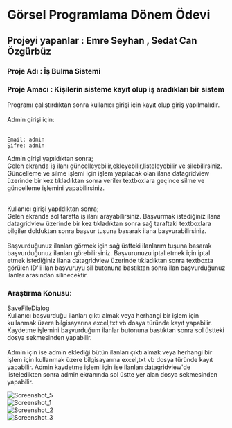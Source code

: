 # Görsel Programlama Dönem Ödevi
  <h2>  Projeyi yapanlar : Emre Seyhan , Sedat Can Özgürbüz </h2>
  <h3>  Proje Adı : İş Bulma Sistemi </h3>
	<h3>  Proje Amacı : Kişilerin sisteme kayıt olup iş aradıkları bir sistem </h3>

Programı çalıştırdıktan sonra kullanıcı girişi için kayıt olup giriş yapılmalıdır. <br>  <br>
Admin girişi için:  <br>  <br>


```
Email: admin  
Şifre: admin 
```

Admin girişi yapıldıktan sonra;<br>
Gelen  ekranda iş ilanı güncelleyebilir,ekleyebilir,listeleyebilir ve silebilirsiniz.
Güncelleme ve silme işlemi için işlem yapılacak olan ilana datagridview üzerinde bir kez tıkladıktan sonra veriler textboxlara geçince silme ve güncelleme
işlemini yapabilirsiniz.<br><br>

Kullanıcı girişi yapıldıktan sonra;<br>
Gelen  ekranda sol tarafta iş ilanı arayabilirsiniz.
Başvurmak istediğiniz ilana datagridview üzerinde bir kez tıkladıktan sonra sağ taraftaki textboxlara bilgiler dolduktan sonra başvur tuşuna basarak
ilana başvurabilirsiniz.<br><br>
Başvurduğunuz ilanları görmek için sağ üstteki ilanlarım tuşuna basarak başvurduğunuz ilanları görebilirsiniz.
Başvurunuzu iptal etmek için iptal etmek istediğiniz ilana datagridview üzerinde tıkladıktan sonra textboxta görülen ID'li ilan başvuruyu sil
butonuna bastıktan sonra ilan başvurduğunuz ilanlar arasından silinecektir.


<h3>  Araştırma Konusu: </h3>
SaveFileDialog  <br>
Kullanıcı başvurduğu ilanları çıktı almak veya herhangi bir işlem için kullanmak üzere bilgisayarına excel,txt vb dosya türünde kayıt yapabilir.
Kaydetme işlemini başvurduğum ilanlar butonuna bastıktan sonra sol üstteki dosya sekmesinden yapabilir.
<br> <br>
Admin için ise admin eklediği bütün ilanları çıktı almak veya herhangi bir işlem için kullanmak üzere bilgisayarına excel,txt vb dosya türünde kayıt yapabilir.
Admin kaydetme işlemi için ise ilanları datagridview'de listeledikten sonra admin ekranında sol üstte yer alan dosya sekmesinden yapabilir.<br>



![Screenshot_5](https://user-images.githubusercontent.com/83351907/170529528-6ca95f9c-1a38-413a-91b0-0b9e185259cf.png) <br>
![Screenshot_1](https://user-images.githubusercontent.com/83351907/170528410-bb9c6085-74ad-4f0d-b945-8a879cdcd1a1.png) <br>
![Screenshot_2](https://user-images.githubusercontent.com/83351907/170528412-93effb6f-962f-47e3-bacd-5c136404b8e0.png) <br>
![Screenshot_3](https://user-images.githubusercontent.com/83351907/170528414-7b687375-6117-49a2-a109-5c7e8ca47717.png) <br>

